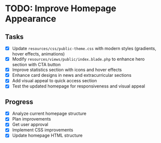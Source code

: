# TODO: Improve Homepage Appearance

## Tasks
- [x] Update `resources/css/public-theme.css` with modern styles (gradients, hover effects, animations)
- [x] Modify `resources/views/public/index.blade.php` to enhance hero section with CTA button
- [x] Improve statistics section with icons and hover effects
- [x] Enhance card designs in news and extracurricular sections
- [x] Add visual appeal to quick access section
- [x] Test the updated homepage for responsiveness and visual appeal

## Progress
- [x] Analyze current homepage structure
- [x] Plan improvements
- [x] Get user approval
- [x] Implement CSS improvements
- [x] Update homepage HTML structure
